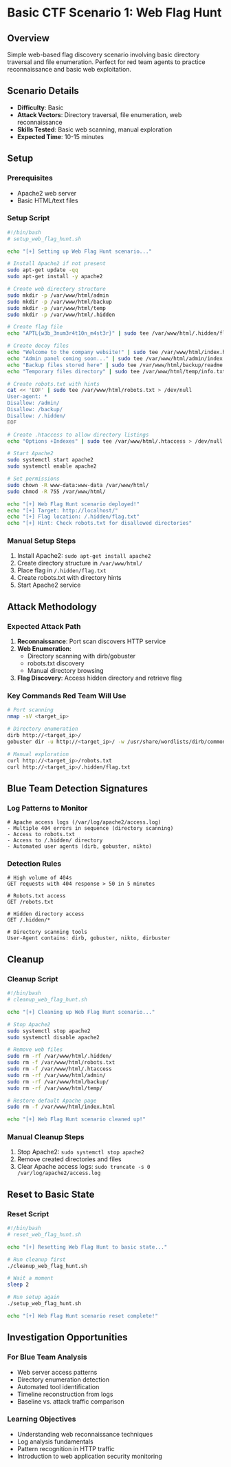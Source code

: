 # Basic CTF Scenario 1: Web Flag Hunt

## Overview
Simple web-based flag discovery scenario involving basic directory traversal and file enumeration. Perfect for red team agents to practice reconnaissance and basic web exploitation.

## Scenario Details
- **Difficulty**: Basic
- **Attack Vectors**: Directory traversal, file enumeration, web reconnaissance
- **Skills Tested**: Basic web scanning, manual exploration
- **Expected Time**: 10-15 minutes

## Setup

### Prerequisites
- Apache2 web server
- Basic HTML/text files

### Setup Script
```bash
#!/bin/bash
# setup_web_flag_hunt.sh

echo "[+] Setting up Web Flag Hunt scenario..."

# Install Apache2 if not present
sudo apt-get update -qq
sudo apt-get install -y apache2

# Create web directory structure
sudo mkdir -p /var/www/html/admin
sudo mkdir -p /var/www/html/backup
sudo mkdir -p /var/www/html/temp
sudo mkdir -p /var/www/html/.hidden

# Create flag file
echo "APTL{w3b_3num3r4t10n_m4st3r}" | sudo tee /var/www/html/.hidden/flag.txt > /dev/null

# Create decoy files
echo "Welcome to the company website!" | sudo tee /var/www/html/index.html > /dev/null
echo "Admin panel coming soon..." | sudo tee /var/www/html/admin/index.html > /dev/null
echo "Backup files stored here" | sudo tee /var/www/html/backup/readme.txt > /dev/null
echo "Temporary files directory" | sudo tee /var/www/html/temp/info.txt > /dev/null

# Create robots.txt with hints
cat << 'EOF' | sudo tee /var/www/html/robots.txt > /dev/null
User-agent: *
Disallow: /admin/
Disallow: /backup/
Disallow: /.hidden/
EOF

# Create .htaccess to allow directory listings
echo "Options +Indexes" | sudo tee /var/www/html/.htaccess > /dev/null

# Start Apache2
sudo systemctl start apache2
sudo systemctl enable apache2

# Set permissions
sudo chown -R www-data:www-data /var/www/html/
sudo chmod -R 755 /var/www/html/

echo "[+] Web Flag Hunt scenario deployed!"
echo "[+] Target: http://localhost/"
echo "[+] Flag location: /.hidden/flag.txt"
echo "[+] Hint: Check robots.txt for disallowed directories"
```

### Manual Setup Steps
1. Install Apache2: `sudo apt-get install apache2`
2. Create directory structure in `/var/www/html/`
3. Place flag in `/.hidden/flag.txt`
4. Create robots.txt with directory hints
5. Start Apache2 service

## Attack Methodology

### Expected Attack Path
1. **Reconnaissance**: Port scan discovers HTTP service
2. **Web Enumeration**: 
   - Directory scanning with dirb/gobuster
   - robots.txt discovery
   - Manual directory browsing
3. **Flag Discovery**: Access hidden directory and retrieve flag

### Key Commands Red Team Will Use
```bash
# Port scanning
nmap -sV <target_ip>

# Directory enumeration
dirb http://<target_ip>/
gobuster dir -u http://<target_ip>/ -w /usr/share/wordlists/dirb/common.txt

# Manual exploration
curl http://<target_ip>/robots.txt
curl http://<target_ip>/.hidden/flag.txt
```

## Blue Team Detection Signatures

### Log Patterns to Monitor
```
# Apache access logs (/var/log/apache2/access.log)
- Multiple 404 errors in sequence (directory scanning)
- Access to robots.txt
- Access to /.hidden/ directory
- Automated user agents (dirb, gobuster, nikto)
```

### Detection Rules
```
# High volume of 404s
GET requests with 404 response > 50 in 5 minutes

# Robots.txt access
GET /robots.txt

# Hidden directory access
GET /.hidden/*

# Directory scanning tools
User-Agent contains: dirb, gobuster, nikto, dirbuster
```

## Cleanup

### Cleanup Script
```bash
#!/bin/bash
# cleanup_web_flag_hunt.sh

echo "[+] Cleaning up Web Flag Hunt scenario..."

# Stop Apache2
sudo systemctl stop apache2
sudo systemctl disable apache2

# Remove web files
sudo rm -rf /var/www/html/.hidden/
sudo rm -f /var/www/html/robots.txt
sudo rm -f /var/www/html/.htaccess
sudo rm -rf /var/www/html/admin/
sudo rm -rf /var/www/html/backup/
sudo rm -rf /var/www/html/temp/

# Restore default Apache page
sudo rm -f /var/www/html/index.html

echo "[+] Web Flag Hunt scenario cleaned up!"
```

### Manual Cleanup Steps
1. Stop Apache2: `sudo systemctl stop apache2`
2. Remove created directories and files
3. Clear Apache access logs: `sudo truncate -s 0 /var/log/apache2/access.log`

## Reset to Basic State

### Reset Script
```bash
#!/bin/bash
# reset_web_flag_hunt.sh

echo "[+] Resetting Web Flag Hunt to basic state..."

# Run cleanup first
./cleanup_web_flag_hunt.sh

# Wait a moment
sleep 2

# Run setup again
./setup_web_flag_hunt.sh

echo "[+] Web Flag Hunt scenario reset complete!"
```

## Investigation Opportunities

### For Blue Team Analysis
- Web server access patterns
- Directory enumeration detection
- Automated tool identification
- Timeline reconstruction from logs
- Baseline vs. attack traffic comparison

### Learning Objectives
- Understanding web reconnaissance techniques
- Log analysis fundamentals
- Pattern recognition in HTTP traffic
- Introduction to web application security monitoring